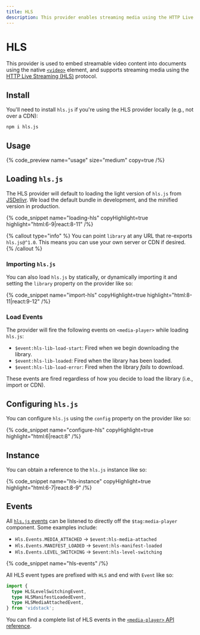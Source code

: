 ```yaml
---
title: HLS
description: This provider enables streaming media using the HTTP Live Streaming (HLS) protocol.
---
```


# HLS

This provider is used to embed streamable video content into documents using the native
[`<video>`](https://developer.mozilla.org/en-US/docs/Web/HTML/Element/video) element, and supports
streaming media using the [HTTP Live Streaming (HLS)](https://en.wikipedia.org/wiki/HTTP_Live_Streaming) protocol.

## Install

You'll need to install `hls.js` if you're using the HLS provider locally (e.g., not over a CDN):

```bash {% copy=true %}
npm i hls.js
```

## Usage

{% code_preview name="usage" size="medium" copy=true /%}

## Loading `hls.js`

The HLS provider will default to loading the light version of `hls.js` from [JSDelivr](https://jsdelivr.com). We load
the default bundle in development, and the minified version in production.

{% code_snippet name="loading-hls" copyHighlight=true highlight="html:6-9|react:8-11" /%}

{% callout type="info" %}
You can point `library` at any URL that re-exports `hls.js@^1.0`. This means you can use your
own server or CDN if desired.
{% /callout %}

### Importing `hls.js`

You can also load `hls.js` by statically, or dynamically importing it and setting the `library`
property on the provider like so:

{% code_snippet name="import-hls" copyHighlight=true highlight="html:8-11|react:9-12" /%}

### Load Events

The provider will fire the following events on `<media-player>` while loading `hls.js`:

- `$event:hls-lib-load-start`: Fired when we begin downloading the library.
- `$event:hls-lib-loaded`: Fired when the library has been loaded.
- `$event:hls-lib-load-error`: Fired when the library _fails_ to download.

These events are fired regardless of how you decide to load the library (i.e., import or CDN).

## Configuring `hls.js`

You can configure `hls.js` using the `config` property on the provider like so:

{% code_snippet name="configure-hls" copyHighlight=true highlight="html:6|react:8" /%}

## Instance

You can obtain a reference to the `hls.js` instance like so:

{% code_snippet name="hls-instance" copyHighlight=true highlight="html:6-7|react:8-9" /%}

## Events

All [`hls.js` events](https://github.com/video-dev/hls.js/blob/master/docs/API.md#runtime-events)
can be listened to directly off the `$tag:media-player` component. Some examples include:

- `Hls.Events.MEDIA_ATTACHED` -> `$event:hls-media-attached`
- `Hls.Events.MANIFEST_LOADED` -> `$event:hls-manifest-loaded`
- `Hls.Events.LEVEL_SWITCHING` -> `$event:hls-level-switching`

{% code_snippet name="hls-events" /%}

All HLS event types are prefixed with `HLS` and end with `Event` like so:

```ts {% copy=true %}
import {
  type HLSLevelSwitchingEvent,
  type HLSManifestLoadedEvent,
  type HLSMediaAttachedEvent,
} from 'vidstack';
```

You can find a complete list of HLS events in the [`<media-player>` API reference](/docs/player/components/layout/player/api#events--hls-lib-load-start).

